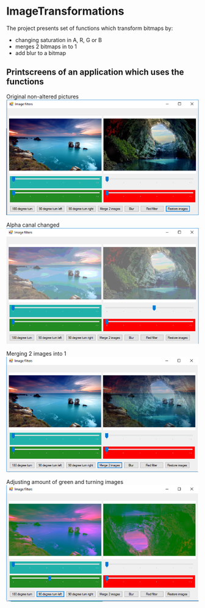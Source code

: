 # ImageTransformations
The project presents set of functions which transform bitmaps by:
- changing saturation in A, R, G or B 
- merges 2 bitmaps in to 1
- add blur to a bitmap

## Printscreens of an application which uses the functions
Original non-altered pictures
![alt tag](https://github.com/marta-krzyk-dev/ImageTransformations/blob/master/image_filters_1.png?raw=true)

Alpha canal changed
![alt tag](https://github.com/marta-krzyk-dev/ImageTransformations/blob/master/image_filters_alpha.png?raw=true)

Merging 2 images into 1 
![alt tag](https://github.com/marta-krzyk-dev/ImageTransformations/blob/master/image_filters_merge.png?raw=true)

Adjusting amount of green and turning images
![alt tag](https://github.com/marta-krzyk-dev/ImageTransformations/blob/master/image_filters_turn_green.png?raw=true)
